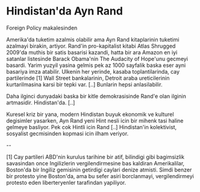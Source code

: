 # Hindistan'da Ayn Rand

Foreign Policy makalesinden

Amerika'da tuketim azalmis olabilir ama Ayn Rand kitaplarinin tuketimi azalmayi birakin, artiyor. Rand'in pro-kapitalist kitabi Atlas Shrugged 2009'da muthis bir satis basarisi kazandi, hatta bir ara Amazon en iyi satanlar listesinde Barack Obama'nin The Audacity of Hope'unu gecmeyi basardi. Yarim yuzyil yasina gelmis pek az 1000 sayfalik baska eser ayni basariya imza atabilir. Ulkenin her yerinde, kasaba toplantilarinda, cay partilerinde [1] Wall Street bankalarinin, Detroit araba ureticilerinin kurtarilmasina karsi bir tepki var. [..] Bunlarin hepsi anlasilabilir.

Daha ilginci dunyadaki baska bir kitle demokrasisinde Rand'e olan ilginin artmasidir. Hindistan'da. [..]

Kuresel kriz bir yana, modern Hindistan buyuk ekonomik ve kulturel degisimler yasarken, Ayn Rand yeni Hint nesli icin bir mihenk tasi haline gelmeye basliyor. Pek cok Hintli icin Rand [..] Hindistan'in kolektivist, sosyalist gecmisinden kopmasi icin ilham veriyor.

--

[1] Cay partileri ABD'nin kurulus tarihine bir atif, bilindigi gibi bagimsizlik savasindan once Ingilizlerin vergilendirmesine bas kaldiran Amerikalilar, Boston'da bir Ingiliz gemisinin getirdigi caylari denize atmisti. Simdi benzer bir protesto yine Boston'da, ama bu sefer asiri borclanmayi, vergilendirmeyi protesto eden liberteryenler tarafindan yapiliyor.
